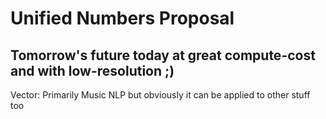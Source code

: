 # Unified Numbers Proposal
## Tomorrow's future today at great compute-cost and with low-resolution ;)

Vector: Primarily Music NLP but obviously it can be applied to other stuff too
